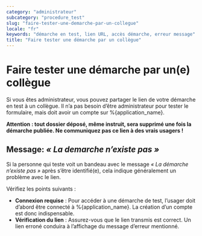 ```yaml
---
category: "administrateur"
subcategory: "procedure_test"
slug: "faire-tester-une-demarche-par-un-collegue"
locale: "fr"
keywords: "démarche en test, lien URL, accès démarche, erreur message"
title: "Faire tester une démarche par un collègue"
---
```


# Faire tester une démarche par un(e) collègue

Si vous êtes administrateur, vous pouvez partager le lien de votre démarche en test à un collègue. Il n’a pas besoin d’être administrateur pour tester le formulaire, mais doit avoir un compte sur %{application_name}.

**Attention : tout dossier déposé, même instruit, sera supprimé une fois la démarche publiée. Ne communiquez pas ce lien à des vrais usagers !**

## Message: *« La demarche n’existe pas »*

Si la personne qui teste voit un bandeau avec le message *« La démarche n’existe pas »* après s’être identifié(e), cela indique généralement un problème avec le lien.

Vérifiez les points suivants :

- **Connexion requise** : Pour accéder à une démarche de test, l’usager doit d’abord être connecté à %{application_name}. La création d’un compte est donc indispensable.
- **Vérification du lien** : Assurez-vous que le lien transmis est correct. Un lien erroné conduira à l’affichage du message d’erreur mentionné.
